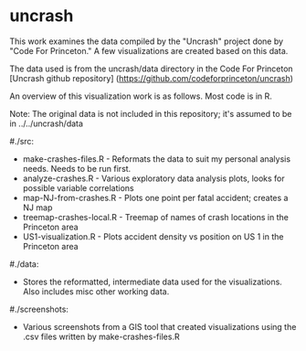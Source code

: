 # uncrash

This work examines the data compiled by the "Uncrash" project done by "Code For Princeton." 
A few visualizations are created based on this data. 

The data used is from the uncrash/data directory in the Code For Princeton [Uncrash github repository] (https://github.com/codeforprinceton/uncrash)

An overview of this visualization work is as follows.  Most code is in R.

Note: The original data is not included in this repository; it's assumed to be in ../../uncrash/data 

#./src:
* make-crashes-files.R - Reformats the data to suit my personal analysis needs. Needs to be run first.
* analyze-crashes.R - Various exploratory data analysis plots, looks for possible variable correlations
* map-NJ-from-crashes.R - Plots one point per fatal accident; creates a NJ map
* treemap-crashes-local.R - Treemap of names of crash locations in the Princeton area
* US1-visualization.R - Plots accident density vs position on US 1 in the Princeton area

#./data: 
* Stores the reformatted, intermediate data used for the visualizations. Also includes misc other working data.

#./screenshots: 
* Various screenshots from a GIS tool that created visualizations using the .csv files written by make-crashes-files.R

